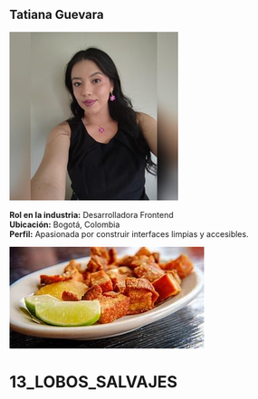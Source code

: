 ## Tatiana Guevara

![Foto personal](tatiana/foto.jpg)

**Rol en la industria:** Desarrolladora Frontend  
**Ubicación:** Bogotá, Colombia  
**Perfil:** Apasionada por construir interfaces limpias y accesibles.  

![Plato favorito](tatiana/plato-favorito.jpg)
# 13_LOBOS_SALVAJES
